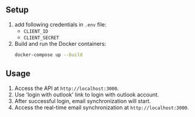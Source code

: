 ## Setup

1. add following credentials in  `.env` file:
   - `CLIENT_ID`
   - `CLIENT_SECRET`
3. Build and run the Docker containers:
   ```sh
   docker-compose up --build
   ```

## Usage

1. Access the API at `http://localhost:3000`.
2. Use 'login with outlook' link to login with outlook account.
3. After successful login, email synchronization will start. 
4. Access the real-time email synchronization at `http://localhost:3000`.
